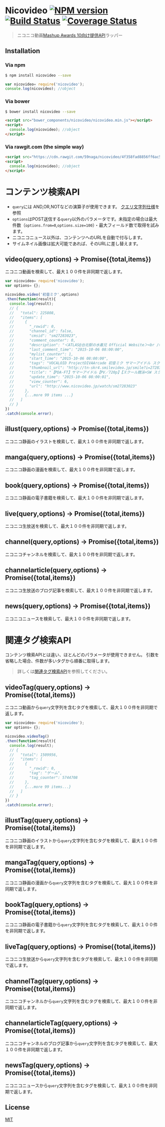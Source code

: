 # Nicovideo [![NPM version][npm-image]][npm] [![Build Status][travis-image]][travis] [![Coverage Status][coveralls-image]][coveralls]

> ニコニコ動画[Mashup Awards 10向け提供API][0]ラッパー

[0]: http://search.nicovideo.jp/docs/api/contest.html

## Installation
### Via npm

```bash
$ npm install nicovideo --save
```

```js
var nicovideo= require('nicovideo');
console.log(nicovideo); //object
```

### Via bower

```bash
$ bower install nicovideo --save
```

```html
<script src="bower_components/nicovideo/nicovideo.min.js"></script>
<script>
  console.log(nicovideo); //object
</script>
```

### Via rawgit.com (the simple way)

```html
<script src="https://cdn.rawgit.com/59naga/nicovideo/4f358fad8856ff6ac5665479398debcfa605e83b/nicovideo.min.js"></script>
<script>
  console.log(nicovideo); //object
</script>
```

# コンテンツ検索API

* `query`には AND,OR,NOTなどの演算子が使用できます。 [クエリ文字列仕様][1]を参照
* `options`はPOST送信する`query`以外のパラメータです。未指定の場合は最大件数（`options.from=0`,`options.size=100`）・最大フィールド数で取得を試みます。
* ニコニコニュース以外は、コンテンツへのURLを自動で付与します。
* サイムネイル画像は拡大可能であれば、そのURLに差し替えます。

[1]: http://search.nicovideo.jp/docs/api/contest.html#toc1

## video(query,options) -> Promise({total,items})

ニコニコ動画を検索して、最大１００件を非同期で返します。

```js
var nicovideo= require('nicovideo');
var options= {};

nicovideo.video('初音ミク',options)
.then(function(result){
  console.log(result);
  // {
  //   "total": 225808,
  //   "items": [
  //     {
  //       "_rowid": 0,
  //       "channel_id": false,
  //       "cmsid": "sm27283023",
  //       "comment_counter": 0,
  //       "description": "＜ATLAS@台北駅の水着兄 Official Website＞<br />FB→http://tinyurl.com/kf7zc5j<br />YouTube→http://www.youtube.com/channel/UCIIoteRd_UrqG5sgEe-8Iog/<br />Twitter→http://twitter.com/atlas507<br />PV List→http://tinyurl.com/mq4rk2r<br /><br />＜録画の設備＞<br />Avermedia-C875(LGP)<br /><br />＜動画提供者＞<br />台湾プレイヤー：ATLAS@台北駅の水着兄<br /><br />＜動画情報＞<br />ボーカル1：初音ミク スクール競泳<br />ボーカル2：鏡音リン SW スクール<br />Video: 1280x720/60fps/4930Kbps<br />Audio: LC-AAC/48KHz/128Kbps<br />撮影日：2014/08/09<br /><br />＜其他PV＞<br />→PV(HD) mylist/31330662<br />",
  //       "last_comment_time": "2015-10-06 08:00:00",
  //       "mylist_counter": 1,
  //       "start_time": "2015-10-06 08:00:00",
  //       "tags": "VOCALOID ProjectDIVAArcade 初音ミク サマーアイドル スクール競泳 ProjectDIVAArcade外部出力 HD PV PDA",
  //       "thumbnail_url": "http://tn-skr4.smilevideo.jp/smile?i=27283023",
  //       "title": "【PDA-FT】サマーアイドル【PV／720p】【スクール競泳+SW スクール】",
  //       "update_time": "2015-10-06 08:00:01",
  //       "view_counter": 6,
  //       "url": "http://www.nicovideo.jp/watch/sm27283023"
  //     },
  //     {...more 99 items ...}
  //   ]
  // }
})
.catch(console.error);
```

## illust(query,options) -> Promise({total,items})

ニコニコ静画のイラストを検索して、最大１００件を非同期で返します。

## manga(query,options) -> Promise({total,items})

ニコニコ静画の漫画を検索して、最大１００件を非同期で返します。

## book(query,options) -> Promise({total,items})

ニコニコ静画の電子書籍を検索して、最大１００件を非同期で返します。

## live(query,options) -> Promise({total,items})

ニコニコ生放送を検索して、最大１００件を非同期で返します。

## channel(query,options) -> Promise({total,items})

ニコニコチャンネルを検索して、最大１００件を非同期で返します。

## channelarticle(query,options) -> Promise({total,items})

ニコニコ生放送のブログ記事を検索して、最大１００件を非同期で返します。

## news(query,options) -> Promise({total,items})

ニコニコニュースを検索して、最大１００件を非同期で返します。

# 関連タグ検索API

コンテンツ検索APIとは違い、ほとんどのパラメータが使用できません。
引数を省略した場合、件数が多いタグから順番に取得します。

> 詳しくは[関連タグ検索API](http://search.nicovideo.jp/docs/api/contest.html#toc3)を参照してください。

## videoTag(query,options) -> Promise({total,items})

ニコニコ動画から`query`文字列を含むタグを検索して、最大１００件を非同期で返します。

```js
var nicovideo= require('nicovideo');
var options= {};

nicovideo.videoTag()
.then(function(result){
  console.log(result);
  // {
  //   "total": 1509956,
  //   "items": [
  //     {
  //       "_rowid": 0,
  //       "tag": "ゲーム",
  //       "tag_counter": 5744708
  //     },
  //     {...more 99 items...}
  //   ]
  // }
})
.catch(console.error);
```

## illustTag(query,options) -> Promise({total,items})

ニコニコ静画のイラストから`query`文字列を含むタグを検索して、最大１００件を非同期で返します。

## mangaTag(query,options) -> Promise({total,items})

ニコニコ静画の漫画から`query`文字列を含むタグを検索して、最大１００件を非同期で返します。

## bookTag(query,options) -> Promise({total,items})

ニコニコ静画の電子書籍から`query`文字列を含むタグを検索して、最大１００件を非同期で返します。

## liveTag(query,options) -> Promise({total,items})

ニコニコ生放送から`query`文字列を含むタグを検索して、最大１００件を非同期で返します。

## channelTag(query,options) -> Promise({total,items})

ニコニコチャンネルから`query`文字列を含むタグを検索して、最大１００件を非同期で返します。

## channelarticleTag(query,options) -> Promise({total,items})

ニコニコチャンネルのブログ記事から`query`文字列を含むタグを検索して、最大１００件を非同期で返します。

## newsTag(query,options) -> Promise({total,items})

ニコニコニュースから`query`文字列を含むタグを検索して、最大１００件を非同期で返します。

License
---
[MIT][License]

[License]: http://59naga.mit-license.org/

[sauce-image]: http://soysauce.berabou.me/u/59798/nicovideo.svg
[sauce]: https://saucelabs.com/u/59798
[npm-image]:https://img.shields.io/npm/v/nicovideo.svg?style=flat-square
[npm]: https://npmjs.org/package/nicovideo
[travis-image]: http://img.shields.io/travis/59naga/nicovideo.svg?style=flat-square
[travis]: https://travis-ci.org/59naga/nicovideo
[coveralls-image]: http://img.shields.io/coveralls/59naga/nicovideo.svg?style=flat-square
[coveralls]: https://coveralls.io/r/59naga/nicovideo?branch=master
